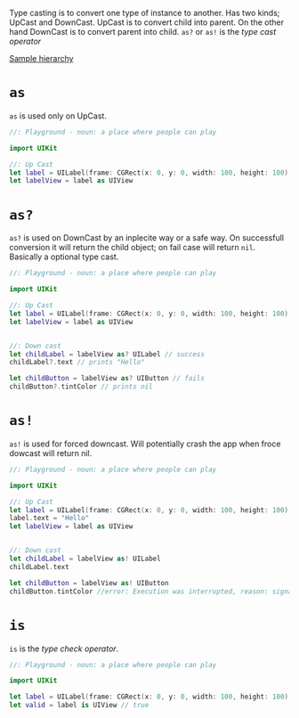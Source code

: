 Type casting is to convert one type of instance to another. Has two kinds; UpCast and DownCast. UpCast is to convert child into 
parent. On the other hand DownCast is to convert parent into child. `as?` or `as!` is the *type cast operator*

[Sample hierarchy](http://what-when-how.com/wp-content/uploads/2011/08/tmp125_thumb.jpg)

# `as`
`as` is used only on UpCast.
```swift
//: Playground - noun: a place where people can play

import UIKit

//: Up Cast
let label = UILabel(frame: CGRect(x: 0, y: 0, width: 100, height: 100))
let labelView = label as UIView
```

# `as?`
`as?` is used on DownCast by an inplecite way or a safe way. On successfull conversion it will return the child object; on
fail case will return `nil`. Basically a optional type cast.
```swift
//: Playground - noun: a place where people can play

import UIKit

//: Up Cast
let label = UILabel(frame: CGRect(x: 0, y: 0, width: 100, height: 100))
let labelView = label as UIView


//: Down cast
let childLabel = labelView as? UILabel // success
childLabel?.text // prints "Hello"

let childButton = labelView as? UIButton // fails
childButton?.tintColor // prints nil
```

# `as!`
`as!` is used for forced downcast. Will potentially crash the app when froce dowcast will return nil.
```swift
//: Playground - noun: a place where people can play

import UIKit

//: Up Cast
let label = UILabel(frame: CGRect(x: 0, y: 0, width: 100, height: 100))
label.text = "Hello"
let labelView = label as UIView


//: Down cast
let childLabel = labelView as! UILabel
childLabel.text

let childButton = labelView as! UIButton
childButton.tintColor //error: Execution was interrupted, reason: signal SIGABRT.
```

# `is`
`is` is the *type check operator*.
```swift
//: Playground - noun: a place where people can play

import UIKit

let label = UILabel(frame: CGRect(x: 0, y: 0, width: 100, height: 100))
let valid = label is UIView // true
```
